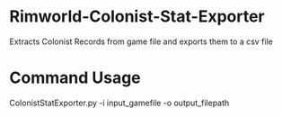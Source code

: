 # Rimworld-Colonist-Stat-Exporter
Extracts Colonist Records from game file and exports them to a csv file

# Command Usage
ColonistStatExporter.py -i input_gamefile -o output_filepath
